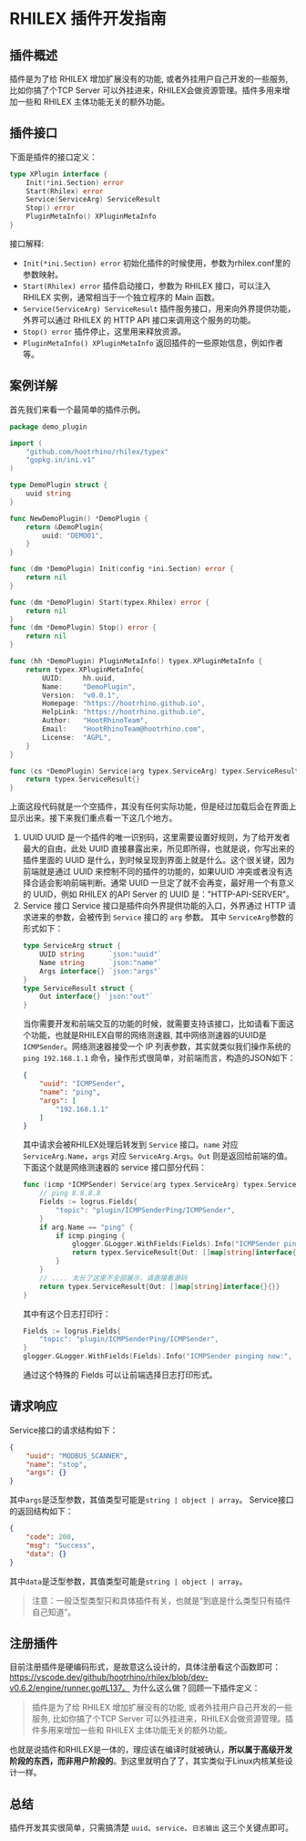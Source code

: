 <!--
 Copyright (C) 2023 wwhai

 This program is free software: you can redistribute it and/or modify
 it under the terms of the GNU Affero General Public License as
 published by the Free Software Foundation, either version 3 of the
 License, or (at your option) any later version.

 This program is distributed in the hope that it will be useful,
 but WITHOUT ANY WARRANTY; without even the implied warranty of
 MERCHANTABILITY or FITNESS FOR A PARTICULAR PURPOSE.  See the
 GNU Affero General Public License for more details.

 You should have received a copy of the GNU Affero General Public License
 along with this program.  If not, see <http://www.gnu.org/licenses/>.
-->

# RHILEX 插件开发指南
## 插件概述
插件是为了给 RHILEX 增加扩展没有的功能, 或者外挂用户自己开发的一些服务, 比如你搞了个TCP Server 可以外挂进来，RHILEX会做资源管理。插件多用来增加一些和 RHILEX 主体功能无关的额外功能。

## 插件接口
下面是插件的接口定义：
```go
type XPlugin interface {
	Init(*ini.Section) error
	Start(Rhilex) error
	Service(ServiceArg) ServiceResult
	Stop() error
	PluginMetaInfo() XPluginMetaInfo
}
```

接口解释:
- `Init(*ini.Section) error`
    初始化插件的时候使用，参数为rhilex.conf里的参数映射。
- `Start(Rhilex) error`
    插件启动接口，参数为 RHILEX 接口，可以注入 RHILEX 实例，通常相当于一个独立程序的 Main 函数。
- `Service(ServiceArg) ServiceResult`
    插件服务接口，用来向外界提供功能，外界可以通过 RHILEX 的 HTTP API 接口来调用这个服务的功能。
- `Stop() error`
    插件停止，这里用来释放资源。
- `PluginMetaInfo() XPluginMetaInfo`
    返回插件的一些原始信息，例如作者等。
## 案例详解

首先我们来看一个最简单的插件示例。
```go
package demo_plugin

import (
	"github.com/hootrhino/rhilex/typex"
	"gopkg.in/ini.v1"
)

type DemoPlugin struct {
	uuid string
}

func NewDemoPlugin() *DemoPlugin {
	return &DemoPlugin{
		uuid: "DEMO01",
	}
}

func (dm *DemoPlugin) Init(config *ini.Section) error {
	return nil
}

func (dm *DemoPlugin) Start(typex.Rhilex) error {
	return nil
}
func (dm *DemoPlugin) Stop() error {
	return nil
}

func (hh *DemoPlugin) PluginMetaInfo() typex.XPluginMetaInfo {
	return typex.XPluginMetaInfo{
		UUID:     hh.uuid,
		Name:     "DemoPlugin",
		Version:  "v0.0.1",
		Homepage: "https://hootrhino.github.io",
		HelpLink: "https://hootrhino.github.io",
		Author:   "HootRhinoTeam",
		Email:    "HootRhinoTeam@hootrhino.com",
		License:  "AGPL",
	}
}

func (cs *DemoPlugin) Service(arg typex.ServiceArg) typex.ServiceResult {
	return typex.ServiceResult{}
}

```

上面这段代码就是一个空插件，其没有任何实际功能，但是经过加载后会在界面上显示出来。接下来我们重点看一下这几个地方。
1. UUID
    UUID 是一个插件的唯一识别码，这里需要设置好规则，为了给开发者最大的自由，此处 UUID 直接暴露出来，所见即所得，也就是说，你写出来的插件里面的 UUID 是什么，到时候呈现到界面上就是什么。这个很关键，因为前端就是通过 UUID 来控制不同的插件的功能的，如果UUID 冲突或者没有选择合适会影响前端判断。通常 UUID 一旦定了就不会再变，最好用一个有意义的 UUID，例如 RHILEX 的API Server 的 UUID 是："HTTP-API-SERVER"。
2. Service 接口
    Service 接口是插件向外界提供功能的入口，外界通过 HTTP 请求进来的参数，会被传到 `Service` 接口的 `arg` 参数。 其中 `ServiceArg`参数的形式如下：
    ```go
    type ServiceArg struct {
        UUID string      `json:"uuid"`
        Name string      `json:"name"`
        Args interface{} `json:"args"`
    }
    type ServiceResult struct {
        Out interface{} `json:"out"`
    }
    ```
    当你需要开发和前端交互的功能的时候，就需要支持该接口，比如请看下面这个功能，也就是RHILEX自带的网络测速器, 其中网络测速器的UUID是`ICMPSender`。网络测速器接受一个 IP 列表参数，其实就类似我们操作系统的 `ping 192.168.1.1` 命令，操作形式很简单，对前端而言，构造的JSON如下：
    ```json
    {
        "uuid": "ICMPSender",
        "name": "ping",
        "args": [
            "192.168.1.1"
        ]
    }
    ```
    其中请求会被RHILEX处理后转发到 `Service` 接口。`name` 对应 `ServiceArg.Name`，`args` 对应 `ServiceArg.Args`。`Out` 则是返回给前端的值。
    下面这个就是网络测速器的 service 接口部分代码：
    ```go
    func (icmp *ICMPSender) Service(arg typex.ServiceArg) typex.ServiceResult {
        // ping 8.8.8.8
        Fields := logrus.Fields{
            "topic": "plugin/ICMPSenderPing/ICMPSender",
        }
        if arg.Name == "ping" {
            if icmp.pinging {
                glogger.GLogger.WithFields(Fields).Info("ICMPSender pinging now:", arg.Args)
                return typex.ServiceResult{Out: []map[string]interface{}{}}
            }
        }
        // .... 太长了这里不全部展示，请直接看源码
        return typex.ServiceResult{Out: []map[string]interface{}{}}
    }
    ```
    其中有这个日志打印行：
    ```go
    Fields := logrus.Fields{
        "topic": "plugin/ICMPSenderPing/ICMPSender",
    }
    glogger.GLogger.WithFields(Fields).Info("ICMPSender pinging now:", arg.Args)
    ```
    通过这个特殊的 Fields 可以让前端选择日志打印形式。
## 请求响应
Service接口的请求结构如下：
```json
{
    "uuid": "MODBUS_SCANNER",
    "name": "stop",
    "args": {}
}
```
其中`args`是泛型参数，其值类型可能是`string | object | array`。
Service接口的返回结构如下：
```json
{
    "code": 200,
    "msg": "Success",
    "data": {}
}
```
其中`data`是泛型参数，其值类型可能是`string | object | array`。

> 注意：一般泛型类型只和具体插件有关，也就是“到底是什么类型只有插件自己知道”。

## 注册插件
目前注册插件是硬编码形式，是故意这么设计的，具体注册看这个函数即可：https://vscode.dev/github/hootrhino/rhilex/blob/dev-v0.6.2/engine/runner.go#L137。
为什么这么做？回顾一下插件定义：
> 插件是为了给 RHILEX 增加扩展没有的功能, 或者外挂用户自己开发的一些服务, 比如你搞了个TCP Server 可以外挂进来，RHILEX会做资源管理。插件多用来增加一些和 RHILEX 主体功能无关的额外功能。

也就是说插件和RHILEX是一体的，理应该在编译时就被确认，**所以属于高级开发阶段的东西，而非用户阶段的**。到这里就明白了了，其实类似于Linux内核某些设计一样。

## 总结
插件开发其实很简单，只需搞清楚 `uuid`、`service`、`日志输出` 这三个关键点即可。